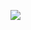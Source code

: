 [![](https://raw.githubusercontent.com/SamChakwera/stchakwera/main/chat.svg)](https://www.linkedin.com/in/samuel-timothy-chakwera-41075868/)

<!--- Maybe in future

### :fire: My Stats :
[![Anurag's GitHub stats](https://github-readme-stats.vercel.app/api?username=SamChakwera&count_private=true&show_icons=true&theme=gruvbox&hide=stars,issues)](https://github.com/anuraghazra/github-readme-stats)
[![Top Langs](https://github-readme-stats.vercel.app/api/top-langs/?username=SamChakwera&layout=compact&theme=gruvbox)](https://github.com/anuraghazra/github-readme-stats)

[![GitHub Streak](https://github-readme-streak-stats.herokuapp.com?user=SamChakwera&theme=gruvbox)](https://git.io/streak-stats)


![Metrics](https://metrics.lecoq.io/SamChakwera)
-->
